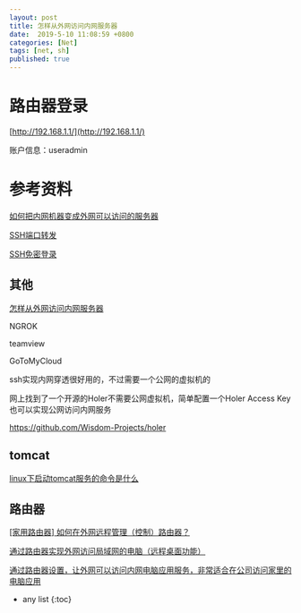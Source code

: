 ```yaml
---
layout: post
title: 怎样从外网访问内网服务器
date:  2019-5-10 11:08:59 +0800
categories: [Net]
tags: [net, sh]
published: true
---
```


# 路由器登录

[http://192.168.1.1/](http://192.168.1.1/)

账户信息：useradmin




# 参考资料

[如何把内网机器变成外网可以访问的服务器](https://kangyonggan.com/article/Cf53MAJt714ZKDuuY47Fxw%3D%3D%E5%A6%82%E4%BD%95%E6%8A%8A%E5%86%85%E7%BD%91%E6%9C%BA%E5%99%A8%E5%8F%98%E6%88%90%E5%A4%96%E7%BD%91%E5%8F%AF%E4%BB%A5%E8%AE%BF%E9%97%AE%E7%9A%84%E6%9C%8D%E5%8A%A1%E5%99%A8)

[SSH端口转发](https://kangyonggan.com/article/BvCKsIu0NGlYjE5thx0pEg%3D%3DSSH%E7%AB%AF%E5%8F%A3%E8%BD%AC%E5%8F%91)

[SSH免密登录](https://kangyonggan.com/article/mqD2nynfTOJwWbDOtQR6ig%3D%3DSSH%E5%85%8D%E5%AF%86%E7%99%BB%E5%BD%95)

## 其他

[怎样从外网访问内网服务器](https://www.cnblogs.com/devymex/p/4156378.html)

NGROK

teamview

GoToMyCloud

ssh实现内网穿透很好用的，不过需要一个公网的虚拟机的

网上找到了一个开源的Holer不需要公网虚拟机，简单配置一个Holer Access Key也可以实现公网访问内网服务

https://github.com/Wisdom-Projects/holer

## tomcat

[linux下启动tomcat服务的命令是什么](https://www.cnblogs.com/xinxin1994/p/6840357.html)

## 路由器

[[家用路由器] 如何在外网远程管理（控制）路由器？](https://service.tp-link.com.cn/detail_article_2032.html)

[通过路由器实现外网访问局域网的电脑（远程桌面功能）](https://www.cnblogs.com/pertor/p/8979188.html)

[通过路由器设置，让外网可以访问内网电脑应用服务，非常适合在公司访问家里的电脑应用](https://blog.csdn.net/llf046/article/details/79312854)

* any list
{:toc}